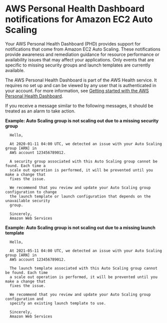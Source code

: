 # AWS Personal Health Dashboard notifications for Amazon EC2 Auto Scaling<a name="monitoring-personal-health-dashboard"></a>

Your AWS Personal Health Dashboard \(PHD\) provides support for notifications that come from Amazon EC2 Auto Scaling\. These notifications provide awareness and remediation guidance for resource performance or availability issues that may affect your applications\. Only events that are specific to missing security groups and launch templates are currently available\. 

The AWS Personal Health Dashboard is part of the AWS Health service\. It requires no set up and can be viewed by any user that is authenticated in your account\. For more information, see [Getting started with the AWS Personal Health Dashboard](https://docs.aws.amazon.com/health/latest/ug/getting-started-phd.html)\. 

If you receive a message similar to the following messages, it should be treated as an alarm to take action\.

**Example: Auto Scaling group is not scaling out due to a missing security group**

```
  Hello,

  At 2020-01-11 04:00 UTC, we detected an issue with your Auto Scaling group [ARN] in
  AWS account 123456789012.

  A security group associated with this Auto Scaling group cannot be found. Each time a 
  scale out operation is performed, it will be prevented until you make a change that 
  fixes the issue.

  We recommend that you review and update your Auto Scaling group configuration to change 
  the launch template or launch configuration that depends on the unavailable security 
  group.
        
  Sincerely, 
  Amazon Web Services
```

**Example: Auto Scaling group is not scaling out due to a missing launch template**

```
  Hello,  

  At 2021-05-11 04:00 UTC, we detected an issue with your Auto Scaling group [ARN] in 
  AWS account 123456789012.

  The launch template associated with this Auto Scaling group cannot be found. Each time 
  a scale out operation is performed, it will be prevented until you make a change that 
  fixes the issue.

  We recommend that you review and update your Auto Scaling group configuration and 
  specify an existing launch template to use.
        
  Sincerely, 
  Amazon Web Services
```